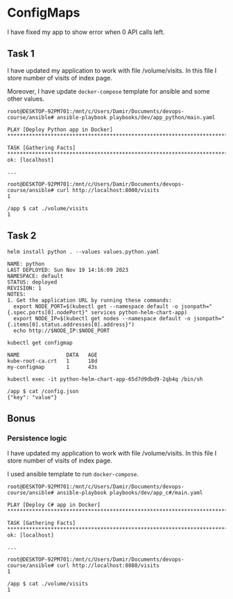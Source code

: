 # ConfigMaps

I have fixed my app to show error when 0 API calls left.

## Task 1

I have updated my application to work with file /volume/visits. In this file I store number of visits of index page.

Moreover, I have update `docker-compose` template for ansible and some other values.

```
root@DESKTOP-92PM701:/mnt/c/Users/Damir/Documents/devops-course/ansible# ansible-playbook playbooks/dev/app_python/main.yaml

PLAY [Deploy Python app in Docker] *************************************************************************************

TASK [Gathering Facts] *************************************************************************************************
ok: [localhost]

...
```

```
root@DESKTOP-92PM701:/mnt/c/Users/Damir/Documents/devops-course/ansible# curl http://localhost:8000/visits
1
```

```
/app $ cat ./volume/visits 
1
```

## Task 2

`helm install python . --values values.python.yaml`

```
NAME: python
LAST DEPLOYED: Sun Nov 19 14:16:09 2023
NAMESPACE: default
STATUS: deployed
REVISION: 1
NOTES:
1. Get the application URL by running these commands:
  export NODE_PORT=$(kubectl get --namespace default -o jsonpath="{.spec.ports[0].nodePort}" services python-helm-chart-app)
  export NODE_IP=$(kubectl get nodes --namespace default -o jsonpath="{.items[0].status.addresses[0].address}")
  echo http://$NODE_IP:$NODE_PORT
```

`kubectl get configmap`

```
NAME               DATA   AGE
kube-root-ca.crt   1      18d
my-configmap       1      43s
```

`kubectl exec -it python-helm-chart-app-65d7d9dbd9-2qb4q /bin/sh`

```
/app $ cat /config.json
{"key": "value"}
```

## Bonus

### Persistence logic 

I have updated my application to work with file /volume/visits. In this file I store number of visits of index page.

I used ansible template to run `docker-compose`.

```
root@DESKTOP-92PM701:/mnt/c/Users/Damir/Documents/devops-course/ansible# ansible-playbook playbooks/dev/app_c#/main.yaml

PLAY [Deploy C# app in Docker] *****************************************************************************************

TASK [Gathering Facts] *************************************************************************************************
ok: [localhost]

...
```

```
root@DESKTOP-92PM701:/mnt/c/Users/Damir/Documents/devops-course/ansible# curl http://localhost:8080/visits
1
```

```
/app $ cat ./volume/visits 
1
```
